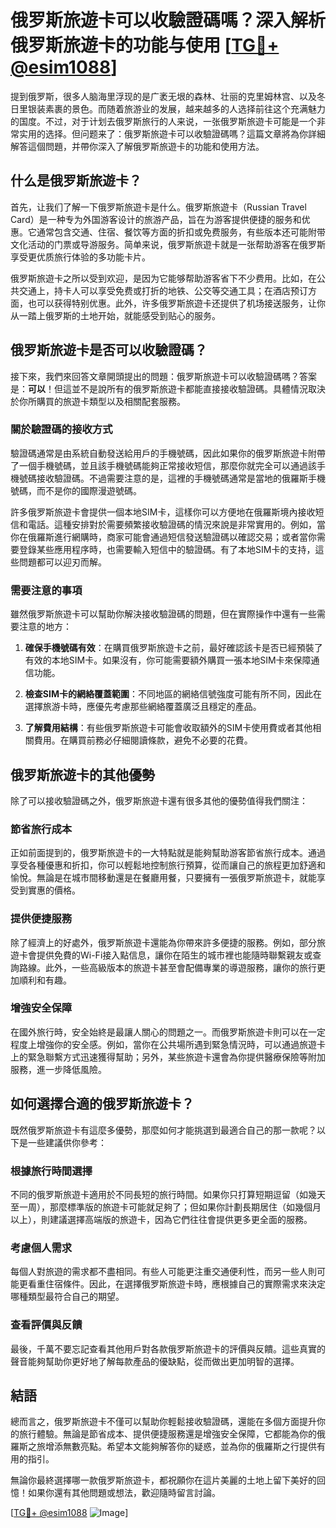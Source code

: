 # 俄罗斯旅遊卡可以收驗證碼嗎？深入解析俄罗斯旅遊卡的功能与使用 [[TG💪+ @esim1088](https://t.me/s/esim1088)]

提到俄罗斯，很多人脑海里浮现的是广袤无垠的森林、壮丽的克里姆林宫、以及冬日里银装素裹的景色。而随着旅游业的发展，越来越多的人选择前往这个充满魅力的国度。不过，对于计划去俄罗斯旅行的人来说，一张俄罗斯旅遊卡可能是一个非常实用的选择。但问题来了：俄罗斯旅遊卡可以收驗證碼嗎？這篇文章將為你詳細解答這個問題，并帶你深入了解俄罗斯旅遊卡的功能和使用方法。

## 什么是俄罗斯旅遊卡？

首先，让我们了解一下俄罗斯旅遊卡是什么。俄罗斯旅遊卡（Russian Travel Card）是一种专为外国游客设计的旅游产品，旨在为游客提供便捷的服务和优惠。它通常包含交通、住宿、餐饮等方面的折扣或免费服务，有些版本还可能附带文化活动的门票或导游服务。简单来说，俄罗斯旅遊卡就是一张帮助游客在俄罗斯享受更优质旅行体验的多功能卡片。

俄罗斯旅遊卡之所以受到欢迎，是因为它能够帮助游客省下不少费用。比如，在公共交通上，持卡人可以享受免费或打折的地铁、公交等交通工具；在酒店预订方面，也可以获得特别优惠。此外，许多俄罗斯旅遊卡还提供了机场接送服务，让你从一踏上俄罗斯的土地开始，就能感受到贴心的服务。

## 俄罗斯旅遊卡是否可以收驗證碼？

接下來，我們來回答文章開頭提出的問題：俄罗斯旅遊卡可以收驗證碼嗎？答案是：**可以**！但這並不是說所有的俄罗斯旅遊卡都能直接接收驗證碼。具體情況取決於你所購買的旅遊卡類型以及相關配套服務。

### 關於驗證碼的接收方式

驗證碼通常是由系統自動發送給用戶的手機號碼，因此如果你的俄罗斯旅遊卡附帶了一個手機號碼，並且該手機號碼能夠正常接收短信，那麼你就完全可以通過該手機號碼接收驗證碼。不過需要注意的是，這裡的手機號碼通常是當地的俄羅斯手機號碼，而不是你的國際漫遊號碼。

許多俄罗斯旅遊卡會提供一個本地SIM卡，這樣你可以方便地在俄羅斯境內接收短信和電話。這種安排對於需要頻繁接收驗證碼的情況來說是非常實用的。例如，當你在俄羅斯進行網購時，商家可能會通過短信發送驗證碼以確認交易；或者當你需要登錄某些應用程序時，也需要輸入短信中的驗證碼。有了本地SIM卡的支持，這些問題都可以迎刃而解。

### 需要注意的事項

雖然俄罗斯旅遊卡可以幫助你解決接收驗證碼的問題，但在實際操作中還有一些需要注意的地方：

1. **確保手機號碼有效**：在購買俄罗斯旅遊卡之前，最好確認該卡是否已經預裝了有效的本地SIM卡。如果沒有，你可能需要額外購買一張本地SIM卡來保障通信功能。
   
2. **檢查SIM卡的網絡覆蓋範圍**：不同地區的網絡信號強度可能有所不同，因此在選擇旅游卡時，應優先考慮那些網絡覆蓋廣泛且穩定的產品。

3. **了解費用結構**：有些俄罗斯旅遊卡可能會收取額外的SIM卡使用費或者其他相關費用。在購買前務必仔細閱讀條款，避免不必要的花費。

## 俄罗斯旅遊卡的其他優勢

除了可以接收驗證碼之外，俄罗斯旅遊卡還有很多其他的優勢值得我們關注：

### 節省旅行成本

正如前面提到的，俄罗斯旅遊卡的一大特點就是能夠幫助游客節省旅行成本。通過享受各種優惠和折扣，你可以輕鬆地控制旅行預算，從而讓自己的旅程更加舒適和愉悅。無論是在城市間移動還是在餐廳用餐，只要擁有一張俄罗斯旅遊卡，就能享受到實惠的價格。

### 提供便捷服務

除了經濟上的好處外，俄罗斯旅遊卡還能為你帶來許多便捷的服務。例如，部分旅遊卡會提供免費的Wi-Fi接入點信息，讓你在陌生的城市裡也能隨時聯繫親友或查詢路線。此外，一些高級版本的旅遊卡甚至會配備專業的導遊服務，讓你的旅行更加順利和有趣。

### 增強安全保障

在國外旅行時，安全始終是最讓人關心的問題之一。而俄罗斯旅遊卡則可以在一定程度上增強你的安全感。例如，當你在公共場所遇到緊急情況時，可以通過旅遊卡上的緊急聯繫方式迅速獲得幫助；另外，某些旅遊卡還會為你提供醫療保險等附加服務，進一步降低風險。

## 如何選擇合適的俄罗斯旅遊卡？

既然俄罗斯旅遊卡有這麼多優勢，那麼如何才能挑選到最適合自己的那一款呢？以下是一些建議供你參考：

### 根據旅行時間選擇

不同的俄罗斯旅遊卡適用於不同長短的旅行時間。如果你只打算短期逗留（如幾天至一周），那麼標準版的旅遊卡可能就足夠了；但如果你計劃長期居住（如幾個月以上），則建議選擇高端版的旅遊卡，因為它們往往會提供更多更全面的服務。

### 考慮個人需求

每個人對旅遊的需求都不盡相同。有些人可能更注重交通便利性，而另一些人則可能更看重住宿條件。因此，在選擇俄罗斯旅遊卡時，應根據自己的實際需求來決定哪種類型最符合自己的期望。

### 查看評價與反饋

最後，千萬不要忘記查看其他用戶對各款俄罗斯旅遊卡的評價與反饋。這些真實的聲音能夠幫助你更好地了解每款產品的優缺點，從而做出更加明智的選擇。

## 結語

總而言之，俄罗斯旅遊卡不僅可以幫助你輕鬆接收驗證碼，還能在多個方面提升你的旅行體驗。無論是節省成本、提供便捷服務還是增強安全保障，它都能為你的俄羅斯之旅增添無數亮點。希望本文能夠解答你的疑惑，並為你的俄羅斯之行提供有用的指引。

無論你最終選擇哪一款俄罗斯旅遊卡，都祝願你在這片美麗的土地上留下美好的回憶！如果你還有其他問題或想法，歡迎隨時留言討論。

[[TG💪+ @esim1088](https://t.me/s/esim1088) ![Image](https://i.postimg.cc/4NQfJmqS/Snipaste-2025-05-13-00-14-12.png)]